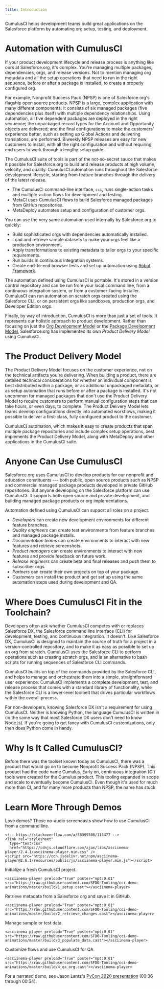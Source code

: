```yaml
---
title: Introduction
---
```


CumulusCI helps development teams build great applications on the
Salesforce platform by automating org setup, testing, and deployment.

# Automation with CumulusCI

If your product development lifecycle and release process is anything
like ours at Salesforce.org, it\'s complex. You\'re managing multiple
packages, dependencies, orgs, and release versions. Not to mention
managing org metadata and all the setup operations that need to run in
the right sequence, before or after a package is installed, to create a
properly configured org.

For example, Nonprofit Success Pack (NPSP) is one of Salesforce.org\'s
flagship open source products. NPSP is a large, complex application with
many different components. It consists of six managed packages (five
dependencies plus itself) with multiple dependency relationships. Using
automation, all five dependent packages are deployed in the right
sequence; the unpackaged record types for the Account and Opportunity
objects are delivered; and the final configurations to make the
customers\' experience better, such as setting up Global Actions and
delivering translations, are performed. Biweekly NPSP releases are easy
for new customers to install, with all the right configuration and
without requiring end users to work through a lengthy setup guide.

The CumulusCI suite of tools is part of the not-so-secret sauce that
makes it possible for Salesforce.org to build and release products at
high volume, velocity, and quality. CumulusCI automation runs throughout
the Salesforce development lifecycle, starting from feature branches
through the delivery of the latest release.

-   The CumulusCI command-line interface, `cci`, runs single-action
    tasks and multiple-action flows for development and testing.
-   MetaCI uses CumulusCI flows to build Salesforce managed packages
    from GitHub repositories.
-   MetaDeploy automates setup and configuration of customer orgs.

You can use the very same automation used internally by Salesforce.org
to quickly:

-   Build sophisticated orgs with dependencies automatically installed.
-   Load and retrieve sample datasets to make your orgs feel like a
    production environment.
-   Apply transformations to existing metadata to tailor orgs to your
    specific requirements.
-   Run builds in continuous integration systems.
-   Create end-to-end browser tests and set up automation using [Robot
    Framework](https://robotframework.org/).

The automation defined using CumulusCI is portable. It\'s stored in a
version control repository and can be run from your local command line,
from a continuous integration system, or from a customer-facing
installer. CumulusCI can run automation on scratch orgs created using
the Salesforce CLI, or on persistent orgs like sandboxes, production
orgs, and Developer Edition orgs.

Finally, by way of introduction, CumulusCI is more than just a set of
tools. It represents our holistic approach to product development.
Rather than focusing on just the [Org Development
Model](https://trailhead.salesforce.com/en/content/learn/modules/org-development-model)
or the [Package Development
Model](https://trailhead.salesforce.com/en/content/learn/modules/sfdx_dev_model),
Salesforce.org has implemented its own _Product Delivery Model_ using
CumulusCI.

# The Product Delivery Model

The Product Delivery Model focuses on the customer experience, not on
the technical artifacts you\'re delivering. When building a product,
there are detailed technical considerations for whether an individual
component is best distributed within a package, or as additional
unpackaged metadata, or as setup automation that runs before or after a
package is installed. It\'s not uncommon for managed packages that
don\'t use the Product Delivery Model to require customers to perform
manual configuration steps that can take hours, or even days, to
complete. The Product Delivery Model lets teams develop configurations
directly into automated workflows, making it possible to deliver a
first-class, fully configured product to the customer.

CumulusCI automation, which makes it easy to create products that span
multiple package repositories and include complex setup operations, best
implements the Product Delivery Model, along with MetaDeploy and other
applications in the CumulusCI suite.

# Anyone Can Use CumulusCI

Salesforce.org uses CumulusCI to develop products for our nonprofit and
education constituents --- both public, open source products such as
NPSP and commercial managed package products developed in private GitHub
repositories. But anyone developing on the Salesforce platform can use
CumulusCI. It supports both open source and private development, and
building managed package products or org implementations.

Automation defined using CumulusCI can support all roles on a project.

-   _Developers_ can create new development environments for different
    feature branches.
-   _Quality engineers_ can create test environments from feature
    branches and managed package installs.
-   _Documentation teams_ can create environments to interact with new
    features and retrieve screenshots.
-   _Product managers_ can create environments to interact with new
    features and provide feedback on future work.
-   _Release engineers_ can create beta and final releases and push them
    to subscriber orgs.
-   _Partners_ can create their own projects on top of your package.
-   _Customers_ can install the product and get set up using the same
    automation steps used during development and QA.

# Where Does CumulusCI Fit in the Toolchain?

Developers often ask whether CumulusCI competes with or replaces
Salesforce DX, the Salesforce command line interface (CLI) for
development, testing, and continuous integration. It doesn\'t. Like
Salesforce DX, CumulusCI is designed to maintain the source of truth for
a project in a version-controlled repository, and to make it as easy as
possible to set up an org from scratch. CumulusCI uses the Salesforce
CLI to perform operations such as creating scratch orgs, and is an
alternative to bash scripts for running sequences of Salesforce CLI
commands.

CumulusCI builds on top of the commands provided by the Salesforce CLI,
and helps to manage and orchestrate them into a simple, straightforward
user experience. CumulusCI implements a complete development, test, and
release process that comes with a standard library of functionality,
while the Salesforce CLI is a lower-level toolbelt that drives
particular workflows within the overall process.

For non-developers, knowing Salesforce DX isn\'t a requirement for using
CumulusCI. Neither is knowing Python, the language CumulusCI is written
in (in the same way that most Salesforce DX users don\'t need to know
Node.js). If you\'re going to get fancy with CumulusCI customizations,
only then does Python come in handy.

# Why Is It Called CumulusCI?

Before there was the toolset known today as CumulusCI, there was a
product that would go on to become Nonprofit Success Pack (NPSP). This
product had the code name Cumulus. Early on, continuous integration (CI)
tools were created for the Cumulus product. This tooling expanded in
scope and scale to eventually become CumulusCI. Even though it\'s used
for much more than CI, and for many more products than NPSP, the name
has stuck.

# Learn More Through Demos

Love demos? These no-audio screencasts show how to use CumulusCI from a
command line.

```{=html}
<!-- https://stackoverflow.com/a/58399508/113477 -->
<link rel="stylesheet"
  type="text/css"
  href="https://cdnjs.cloudflare.com/ajax/libs/asciinema-player/2.4.1/asciinema-player.min.css" />
<script src="https://cdn.jsdelivr.net/npm/asciinema-player@2.6.1/resources/public/js/asciinema-player.min.js"></script>
```

Initialize a fresh CumulusCI project.

```{=html}
<asciinema-player preload="True" poster="npt:0:01" src="https://raw.githubusercontent.com/SFDO-Tooling/cci-demo-animations/master/build/1_setup.cast"></asciinema-player>
```

Retrieve metadata from a Salesforce org and save it in GitHub.

```{=html}
<asciinema-player preload="True" poster="npt:0:01" src="https://raw.githubusercontent.com/SFDO-Tooling/cci-demo-animations/master/build/2_retrieve_changes.cast"></asciinema-player>
```

Manage sample or test data.

```{=html}
<asciinema-player preload="True" poster="npt:0:01" src="https://raw.githubusercontent.com/SFDO-Tooling/cci-demo-animations/master/build/3_populate_data.cast"></asciinema-player>
```

Customize flows and use CumulusCI for QA.

```{=html}
<asciinema-player preload="True" poster="npt:0:01" src="https://raw.githubusercontent.com/SFDO-Tooling/cci-demo-animations/master/build/4_qa_org.cast"></asciinema-player>
```

For a narrated demo, see Jason Lantz\'s [PyCon 2020
presentation](https://www.youtube.com/watch?v=XL77lRTVF3g) (00:36
through 00:54).
